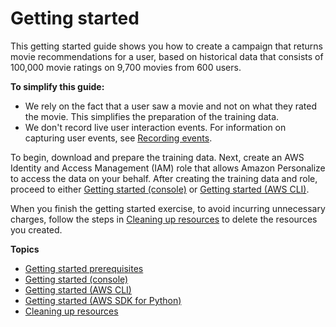 # Getting started<a name="getting-started"></a>

This getting started guide shows you how to create a campaign that returns movie recommendations for a user, based on historical data that consists of 100,000 movie ratings on 9,700 movies from 600 users\.

**To simplify this guide:**
+ We rely on the fact that a user saw a movie and not on what they rated the movie\. This simplifies the preparation of the training data\.
+ We don't record live user interaction events\. For information on capturing user events, see [Recording events](recording-events.md)\.

To begin, download and prepare the training data\. Next, create an AWS Identity and Access Management \(IAM\) role that allows Amazon Personalize to access the data on your behalf\. After creating the training data and role, proceed to either [Getting started \(console\)](getting-started-console.md) or [Getting started \(AWS CLI\)](getting-started-cli.md)\.

When you finish the getting started exercise, to avoid incurring unnecessary charges, follow the steps in [Cleaning up resources](gs-cleanup.md) to delete the resources you created\. 

**Topics**
+ [Getting started prerequisites](gs-prerequisites.md)
+ [Getting started \(console\)](getting-started-console.md)
+ [Getting started \(AWS CLI\)](getting-started-cli.md)
+ [Getting started \(AWS SDK for Python\)](getting-started-python.md)
+ [Cleaning up resources](gs-cleanup.md)